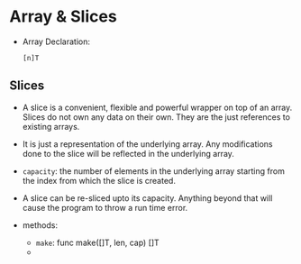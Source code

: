 # Array & Slices

- Array Declaration:
    ```
    [n]T
    ```



## Slices
- A slice is a convenient, flexible and powerful wrapper on top of an array. Slices do not own any data on their own. They are the just references to existing arrays.
- It is just a representation of the underlying array. Any modifications done to the slice will be reflected in the underlying array.

- ```capacity```: the number of elements in the underlying array starting from the index from which the slice is created.

- A slice can be re-sliced upto its capacity. Anything beyond that will cause the program to throw a run time error.

- methods:
    - ```make```: func make([]T, len, cap) []T
    - 